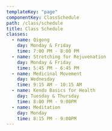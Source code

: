 ```yaml
---
templateKey: "page"
componentKey: ClassSchedule
path: /class/schedule
title: Class Schedule
classes:
  - name: Qigong
    day: Monday & Friday
    time: 7:00 PM - 8:00 PM
  - name: Stretching for Rejuvenation
    day: Monday & Friday
    time: 5:45 PM - 6:45 PM
  - name: Medicinal Movement
    day: Wednesday
    time: 9:15 AM - 10:15 AM
  - name: Kendo Basics for Health
    day: Tuesday & Thursday
    time: 8:00 PM - 9:00PM
  - name: Meditation
    day: Monday
    time: 8:15 PM - 9:00PM
---
```

